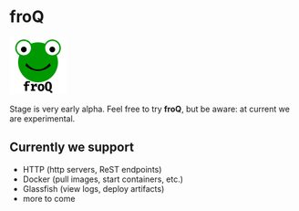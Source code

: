 # froQ

<img src="froq.png" width="100" alt="froQ logo" />

Stage is very early alpha. Feel free to try **froQ**, but be aware: at current we are experimental.

## Currently we support

- HTTP (http servers, ReST endpoints)
- Docker (pull images, start containers, etc.)
- Glassfish (view logs, deploy artifacts)
- more to come